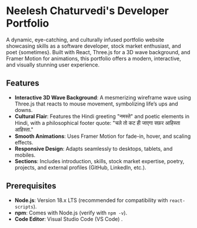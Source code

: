 # Neelesh Chaturvedi's Developer Portfolio

A dynamic, eye-catching, and culturally infused portfolio website showcasing skills as a software developer, stock market enthusiast, and poet {sometimes}. Built with React, Three.js for a 3D wave background, and Framer Motion for animations, this portfolio offers a modern, interactive, and visually stunning user experience.

## Features
- **Interactive 3D Wave Background**: A mesmerizing wireframe wave using Three.js that reacts to mouse movement, symbolizing life’s ups and downs.
- **Cultural Flair**: Features the Hindi greeting "नमस्ते" and poetic elements in Hindi, with a philosophical footer quote: "चले तो कट ही जाएगा सफ़र आहिस्ता आहिस्ता."
- **Smooth Animations**: Uses Framer Motion for fade-in, hover, and scaling effects.
- **Responsive Design**: Adapts seamlessly to desktops, tablets, and mobiles.
- **Sections**: Includes introduction, skills, stock market expertise, poetry, projects, and external profiles (GitHub, LinkedIn, etc.).

## Prerequisites
- **Node.js**: Version 18.x LTS (recommended for compatibility with `react-scripts`).
- **npm**: Comes with Node.js (verify with `npm -v`).
- **Code Editor**: Visual Studio Code (VS Code) .

